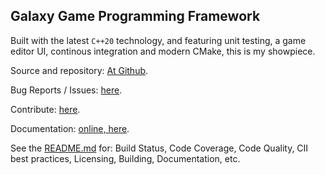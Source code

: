 ## Galaxy Game Programming Framework

Built with the latest `C++20` technology, and featuring unit testing, a game editor UI, continous integration and modern CMake, this is my showpiece.

Source and repository: [At Github](https://github.com/DomRe/galaxy).

Bug Reports / Issues: [here](https://github.com/DomRe/galaxy/issues).

Contribute: [here](https://github.com/DomRe/galaxy/pulls).

Documentation: [online, here](https://domre.github.io/galaxy/).

See the [README.md](https://github.com/DomRe/galaxy/blob/master/README.md) for: Build Status, Code Coverage, Code Quality, CII best practices, Licensing, Building, Documentation, etc.